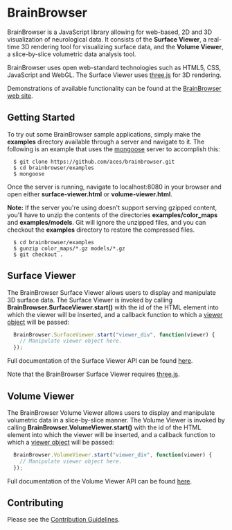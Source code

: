 BrainBrowser
============

BrainBrowser is a JavaScript library allowing for web-based, 2D and 3D visualization of neurological data. It consists of the **Surface Viewer**, a real-time 3D rendering tool for visualizing surface data, and the **Volume Viewer**, a slice-by-slice volumetric data analysis tool.

BrainBrowser uses open web-standard technologies such as HTML5, CSS, JavaScript and WebGL. The Surface Viewer uses [three.js](http://threejs.org/) for 3D rendering.

Demonstrations of available functionality can be found at the [BrainBrowser web site](https://brainbrowser.cbrain.mcgill.ca/).

Getting Started
---------------

To try out some BrainBrowser sample applications, simply make the **examples** directory available through a server and navigate to it. The following is an example that uses the [mongoose](https://code.google.com/p/mongoose/) server to accomplish this:

```Shell
  $ git clone https://github.com/aces/brainbrowser.git
  $ cd brainbrowser/examples
  $ mongoose
```

Once the server is running, navigate to localhost:8080 in your browser and open either **surface-viewer.html** or **volume-viewer.html**.

**Note:** If the server you're using doesn't support serving gzipped content, you'll have to unzip the contents of the directories **examples/color_maps** and **examples/models**. Git will ignore the unzipped files, and you can checkout the **examples** directory to restore the compressed files.

```Shell
  $ cd brainbrowser/examples
  $ gunzip color_maps/*.gz models/*.gz
  $ git checkout .
```

Surface Viewer
--------------

The BrainBrowser Surface Viewer allows users to display and manipulate 3D surface data. The Surface Viewer is invoked by calling **BrainBrowser.SurfaceViewer.start()** with the id of the HTML element into which the viewer will be inserted, and a callback function to which a [viewer object](https://brainbrowser.cbrain.mcgill.ca/documentation/brainbrowser/surface-viewer/viewer) will be passed:

```JavaScript
  BrainBrowser.SurfaceViewer.start("viewer_div", function(viewer) {
    // Manipulate viewer object here.
  });
```

Full documentation of the Surface Viewer API can be found [here](https://brainbrowser.cbrain.mcgill.ca/documentation/brainbrowser/surface-viewer).

Note that the BrainBrowser Surface Viewer requires [three.js](http://threejs.org/).

Volume Viewer
--------------

The BrainBrowser Volume Viewer allows users to display and manipulate volumetric data in a slice-by-slice manner. The Volume Viewer is invoked by calling **BrainBrowser.VolumeViewer.start()** with the id of the HTML element into which the viewer will be inserted, and a callback function to which a [viewer object](https://brainbrowser.cbrain.mcgill.ca/documentation/brainbrowser/volume-viewer/viewer) will be passed:

```JavaScript
  BrainBrowser.VolumeViewer.start("viewer_div", function(viewer) {
    // Manipulate viewer object here.
  });
```

Full documentation of the Volume Viewer API can be found [here](https://brainbrowser.cbrain.mcgill.ca/documentation/brainbrowser/volume-viewer).

Contributing
------------

Please see the [Contribution Guidelines](https://github.com/aces/brainbrowser/blob/master/CONTRIBUTING.md).
